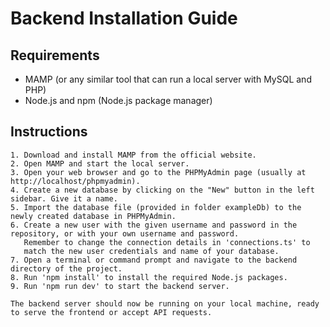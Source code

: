 # Backend Installation Guide

## Requirements

- MAMP (or any similar tool that can run a local server with MySQL and PHP)
- Node.js and npm (Node.js package manager)

## Instructions

    1. Download and install MAMP from the official website.
    2. Open MAMP and start the local server.
    3. Open your web browser and go to the PHPMyAdmin page (usually at http://localhost/phpmyadmin).
    4. Create a new database by clicking on the "New" button in the left sidebar. Give it a name.
    5. Import the database file (provided in folder exampleDb) to the newly created database in PHPMyAdmin.
    6. Create a new user with the given username and password in the repository, or with your own username and password.
       Remember to change the connection details in 'connections.ts' to
       match the new user credentials and name of your database.
    7. Open a terminal or command prompt and navigate to the backend directory of the project.
    8. Run 'npm install' to install the required Node.js packages.
    9. Run 'npm run dev' to start the backend server.

    The backend server should now be running on your local machine, ready to serve the frontend or accept API requests.
